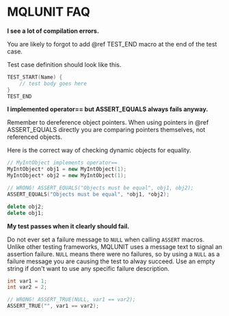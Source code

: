 # MQLUNIT FAQ

**I see a lot of compilation errors.**

You are likely to forgot to add @ref TEST_END macro at the end of the test
case.

Test case definition should look like this.

```.cpp
TEST_START(Name) {
    // test body goes here
}
TEST_END
```
**I implemented operator== but ASSERT_EQUALS always fails anyway.**

Remember to dereference object pointers. When using pointers in
@ref ASSERT_EQUALS directly you are comparing pointers themselves, not
referenced objects.

Here is the correct way of checking dynamic objects for equality.

```.cpp
// MyIntObject implements operator==
MyIntObject* obj1 = new MyIntObject(1);
MyIntObject* obj2 = new MyIntObject(1);

// WRONG! ASSERT_EQUALS("Objects must be equal", obj1, obj2);
ASSERT_EQUALS("Objects must be equal", *obj1, *obj2);

delete obj2;
delete obj1;
```
**My test passes when it clearly should fail.**

Do not ever set a failure message to `NULL` when calling `ASSERT` macros.
Unlike other testing frameworks, MQLUNIT uses a message text to signal an
assertion failure. `NULL` means there were no failures, so by using a `NULL` as
a failure message you are causing the test to alway succeed. Use an empty
string if don't want to use any specific failure description.

```.cpp
int var1 = 1;
int var2 = 2;

// WRONG! ASSERT_TRUE(NULL, var1 == var2);
ASSERT_TRUE("", var1 == var2);
``` 

